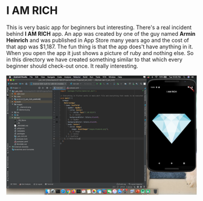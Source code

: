 # I AM RICH
This is very basic app for beginners but interesting. There's a real incident behind <b>I AM RICH</b> app. An app was created by one of the guy named <b>Armin Heinrich</b> and was published in App Store many years ago and the cost of that app was $1,187. The fun thing is that the app does't have anything in it. When you open the app it just shows a picture of ruby and nothing else. So in this directory we have created something similar to that which every beginner should check-out once. It really interesting.<br><br>
![](images/SS.png)
